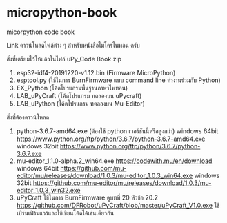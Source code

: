 # micropython-book
micorpython code book

Link ดาวน์โหลดไฟล์ต่าง ๆ สำหรับหนังสือไมโครไพทอน ครับ

สิ่งที่เตรียมไว้ให้แล้วในไฟล์ uPy_Code Book.zip
1.	esp32-idf4-20191220-v1.12.bin (Firmware MicroPython)
2.	esptool.py (ใช้ในการ BurnFirmware แบบ command line ทำงานร่วมกับ Python)
3.	EX_Python (โค้ดโปรแกรมพื้นฐานภาษาไพทอน)
4.	LAB_uPyCraft (โค้ดโปรแกรม ทดลองบน uPycraft)
5.	LAB_uPython (โค้ดโปรแกรม ทดลองบน Mu-Editor)

สิ่งที่ต้องดาวน์โหลด
1.	python-3.6.7-amd64.exe (ต้องใช้ python เวอร์ชันนี้หรือสูงกว่า)
windows 64bit https://www.python.org/ftp/python/3.6.7/python-3.6.7-amd64.exe 
windows 32bit https://www.python.org/ftp/python/3.6.7/python-3.6.7.exe 
2.	mu-editor_1.1.0-alpha.2_win64.exe
https://codewith.mu/en/download
windows 64bit https://github.com/mu-editor/mu/releases/download/1.0.3/mu-editor_1.0.3_win64.exe
windows 32bit https://github.com/mu-editor/mu/releases/download/1.0.3/mu-editor_1.0.3_win32.exe 
3.	uPyCraft ใช้ในการ BurnFirmware ดูบทที่ 20 หัวข้อ 20.2
https://github.com/DFRobot/uPyCraft/blob/master/uPyCraft_V1.0.exe 
ใช้เบิร์นเฟิร์มแวร์และใช้เขียนโค้ดได้เช่นเดียวกัน
